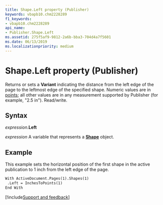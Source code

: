 ```yaml
---
title: Shape.Left property (Publisher)
keywords: vbapb10.chm2228289
f1_keywords:
- vbapb10.chm2228289
api_name:
- Publisher.Shape.Left
ms.assetid: 275f5af9-9812-2a6b-bba3-704d4a7f5601
ms.date: 06/13/2019
ms.localizationpriority: medium
---
```



# Shape.Left property (Publisher)

Returns or sets a **Variant** indicating the distance from the left edge of the page to the leftmost edge of the specified shape. Numeric values are in [points](../language/glossary/vbe-glossary.md#point); all other values are in any measurement supported by Publisher (for example, "2.5 in"). Read/write.


## Syntax

_expression_.**Left**

_expression_ A variable that represents a **[Shape](Publisher.Shape.md)** object.


## Example

This example sets the horizontal position of the first shape in the active publication to 1 inch from the left edge of the page.

```vb
With ActiveDocument.Pages(1).Shapes(1) 
 .Left = InchesToPoints(1) 
End With
```

[!include[Support and feedback](~/includes/feedback-boilerplate.md)]